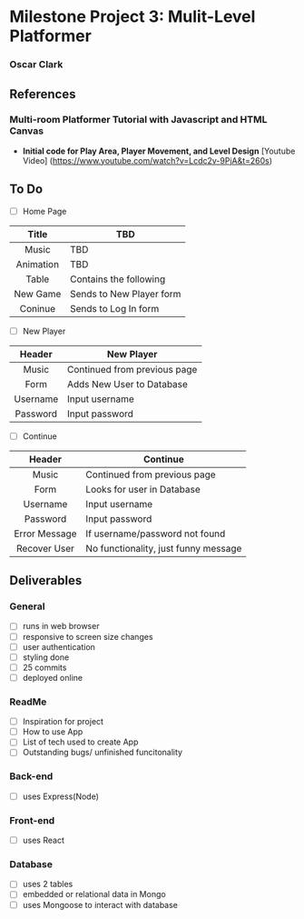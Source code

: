 # Milestone Project 3: Mulit-Level Platformer

### Oscar Clark

## References

### Multi-room Platformer Tutorial with Javascript and HTML Canvas
- **Initial code for Play Area, Player Movement, and Level Design**
[Youtube Video] (https://www.youtube.com/watch?v=Lcdc2v-9PjA&t=260s)

## To Do

- [ ] Home Page

| Title | TBD |
| :---: | --- |
| Music | TBD |
| Animation | TBD |
| Table | Contains the following |
| New Game | Sends to New Player form |
| Coninue | Sends to Log In form |

- [ ] New Player

| Header | New Player |
| :---: | --- |
| Music | Continued from previous page |
| Form | Adds New User to Database |
| Username | Input username |
| Password | Input password |

- [ ] Continue

| Header | Continue |
| :---: | --- |
| Music | Continued from previous page |
| Form | Looks for user in Database |
| Username | Input username |
| Password | Input password |
| Error Message | If username/password not found |
| Recover User | No functionality, just funny message |

## Deliverables

### General
- [ ] runs in web browser
- [ ] responsive to screen size changes
- [ ] user authentication
- [ ] styling done
- [ ] 25 commits
- [ ] deployed online

### ReadMe
- [ ] Inspiration for project
- [ ] How to use App
- [ ] List of tech used to create App
- [ ] Outstanding bugs/ unfinished funcitonality

### Back-end
- [ ] uses Express(Node)

### Front-end
- [ ] uses React

### Database
- [ ] uses 2 tables
- [ ] embedded or relational data in Mongo
- [ ] uses Mongoose to interact with database